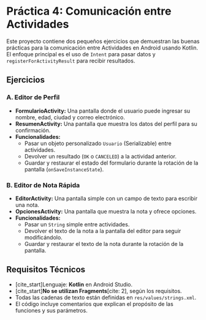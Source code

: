 # Práctica 4: Comunicación entre Actividades

Este proyecto contiene dos pequeños ejercicios que demuestran las buenas prácticas para la comunicación entre Actividades en Android usando Kotlin. El enfoque principal es el uso de `Intent` para pasar datos y `registerForActivityResult` para recibir resultados.

## Ejercicios

### A. Editor de Perfil
- **FormularioActivity:** Una pantalla donde el usuario puede ingresar su nombre, edad, ciudad y correo electrónico.
- **ResumenActivity:** Una pantalla que muestra los datos del perfil para su confirmación.
- **Funcionalidades:**
    - Pasar un objeto personalizado `Usuario` (Serializable) entre actividades.
    - Devolver un resultado (`OK` o `CANCELED`) a la actividad anterior.
    - Guardar y restaurar el estado del formulario durante la rotación de la pantalla (`onSaveInstanceState`).

### B. Editor de Nota Rápida
- **EditorActivity:** Una pantalla simple con un campo de texto para escribir una nota.
- **OpcionesActivity:** Una pantalla que muestra la nota y ofrece opciones.
- **Funcionalidades:**
    - Pasar un `String` simple entre actividades.
    - Devolver el texto de la nota a la pantalla del editor para seguir modificándolo.
    - Guardar y restaurar el texto de la nota durante la rotación de la pantalla.

## Requisitos Técnicos
- [cite_start]Lenguaje: **Kotlin**  en Android Studio.
- [cite_start]**No se utilizan Fragments**[cite: 2], según los requisitos.
- Todas las cadenas de texto están definidas en `res/values/strings.xml`.
- El código incluye comentarios que explican el propósito de las funciones y sus parámetros.